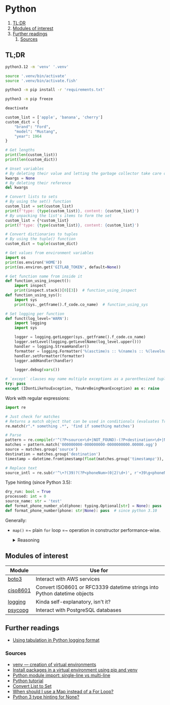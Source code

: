 # Python

1. [TL;DR](#tldr)
1. [Modules of interest](#modules-of-interest)
1. [Further readings](#further-readings)
   1. [Sources](#sources)

## TL;DR

```sh
python3.12 -m 'venv' '.venv'

source '.venv/bin/activate'
source '.venv/bin/activate.fish'

python3 -m pip install -r 'requirements.txt'

python3 -m pip freeze

deactivate
```

```py
custom_list = ['apple', 'banana', 'cherry']
custom_dict = {
    "brand": "Ford",
    "model": "Mustang",
    "year": 1964
}

# Get lengths
print(len(custom_list))
print(len(custom_dict))

# Unset variables
# By deleting their value and letting the garbage collector take care of it
kwargs = None
# By deleting their reference
del kwargs

# Convert lists to sets
# By using the set() function
custom_list = set(custom_list)
print(f'type: {type(custom_list)}, content: {custom_list}')
# By unpacking the list's items to form the set
custom_list = {*custom_list}
print(f'type: {type(custom_list)}, content: {custom_list}')

# Convert dictionaries to tuples
# By using the tuple() function
custom_dict = tuple(custom_dict)

# Get values from environment variables
import os
print(os.environ('HOME'))
print(os.environ.get('GITLAB_TOKEN', default=None))

# Get function name from inside it
def function_using_inspect():
    import inspect
    print(inspect.stack()[0][3])  # function_using_inspect
def function_using_sys():
    import sys
    print(sys._getframe().f_code.co_name)  # function_using_sys

# Set logging per function
def funct(log_level='WARN'):
    import logging
    import sys

    logger = logging.getLogger(sys._getframe().f_code.co_name)
    logger.setLevel(logging.getLevelName(log_level.upper()))
    handler = logging.StreamHandler()
    formatter = logging.Formatter('%(asctime)s :: %(name)s :: %(levelname)s :: %(message)s')
    handler.setFormatter(formatter)
    logger.addHandler(handler)

    logger.debug(vars())

# `except` clauses may name multiple exceptions as a parenthesized tuple
try: pass
except (IDontLikeYouException, YouAreBeingMeanException) as e: raise
```

Work with regular expressions:

```py
import re

# Just check for matches
# Returns a match object that can be used in conditionals (evaluates True if matched)
re.match(r".* something .*", 'find if something matches')

# Parse
pattern = re.compile(r'^(?P<source>\d+|NOT_FOUND)-(?P<destination>\d+|NOT_FOUND)-(?P<timestampz>\d+(.\d+)?).ogg$')
matches = pattern.match('000000000-000000000-0000000000.00000.ogg')
source = matches.group('source')
destination = matches.group('destination')
timestamp = datetime.fromtimestamp(float(matches.group('timestampz')), timezone.utc)

# Replace text
source_intl = re.sub(r'^\+?(39)?(?P<phoneNum>(0|2)\d+)', r'+39\g<phoneNum>', source) if source is not None else source
```

Type hinting (since Python 3.5):

```py
dry_run: bool = True
processed: int = 0
source_name: str = 'test'
def format_phone_number_old(phone: typing.Optional[str] = None): pass  # python 3.5 to 3.10
def format_phone_number(phone: str|None): pass  # since python 3.10
```

Generally:

- `map()` =~ plain `for` loop =~ operation in constructor performance-wise.

  <details>
    <summary>Reasoning</summary>

  See [When should I use a Map instead of a For Loop?].

  ```sh
  # tested with 3.11 and 3.12
  $ python3 'experiments/performance-measuring.py'
  plain for loop: 2.755201207997743
  list constructor: 2.8492380419920664
  map: 2.7811154999944847
  ```

  </details>

## Modules of interest

| Module     | Use for                                                                  |
| ---------- | ------------------------------------------------------------------------ |
| [boto3]    | Interact with AWS services                                               |
| [ciso8601] | Convert ISO8601 or RFC3339 datetime strings into Python datetime objects |
| [logging]  | Kinda self-explanatory, isn't it?                                        |
| [psycopg]  | Interact with PostgreSQL databases                                       |

## Further readings

- [Using tabulation in Python logging format]

### Sources

- [venv — creation of virtual environments]
- [Install packages in a virtual environment using pip and venv]
- [Python module import: single-line vs multi-line]
- [Python tutorial]
- [Convert List to Set]
- [When should I use a Map instead of a For Loop?]
- [Python 3 type hinting for None?]

<!--
  Reference
  ═╬═Time══
  -->

<!-- Upstream -->
[install packages in a virtual environment using pip and venv]: https://packaging.python.org/en/latest/guides/installing-using-pip-and-virtual-environments/
[venv — creation of virtual environments]: https://docs.python.org/3/library/venv.html

<!-- Others -->
[boto3]: https://boto3.amazonaws.com/v1/documentation/api/latest/index.html
[ciso8601]: https://pypi.org/project/ciso8601/
[convert list to set]: https://pythonexamples.org/python-convert-list-to-set/
[logging]: https://docs.python.org/3/library/logging.html
[psycopg]: https://www.psycopg.org/
[python module import: single-line vs multi-line]: https://stackoverflow.com/questions/15011367/python-module-import-single-line-vs-multi-line
[python tutorial]: https://www.w3schools.com/python
[using tabulation in python logging format]: https://stackoverflow.com/questions/2777169/using-tabulation-in-python-logging-format#26145642
[when should i use a map instead of a for loop?]: https://stackoverflow.com/questions/1975250/when-should-i-use-a-map-instead-of-a-for-loop
[python 3 type hinting for none?]: https://stackoverflow.com/questions/19202633/python-3-type-hinting-for-none
